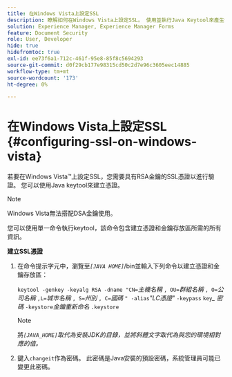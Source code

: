 ```yaml
---
title: 在Windows Vista上設定SSL
description: 瞭解如何在Windows Vista上設定SSL。 使用並執行Java Keytool來產生包含RSA金鑰的SSL憑證以進行驗證。
solution: Experience Manager, Experience Manager Forms
feature: Document Security
role: User, Developer
hide: true
hidefromtoc: true
exl-id: ee73f6a1-712c-461f-95e8-85f8c5694293
source-git-commit: d0f29cb177e98315cd50c2d7e96c3605eec14885
workflow-type: tm+mt
source-wordcount: '173'
ht-degree: 0%

---
```


# 在Windows Vista上設定SSL {#configuring-ssl-on-windows-vista}

若要在Windows Vista™上設定SSL，您需要具有RSA金鑰的SSL憑證以進行驗證。 您可以使用Java keytool來建立憑證。

>[!NOTE]
>
>Windows Vista無法搭配DSA金鑰使用。

您可以使用單一命令執行keytool，該命令包含建立憑證和金鑰存放區所需的所有資訊。

**建立SSL憑證**

1. 在命令提示字元中，瀏覽至&#x200B;*`[JAVA HOME]`*/bin並輸入下列命令以建立憑證和金鑰存放區：

   `keytool -genkey -keyalg RSA -dname "CN=`*主機名稱* `, OU=`*群組名稱* `, O=`*公司名稱* `,L=`*城市名稱* `, S=`*州別* `, C=`*國碼* `" -alias`*&quot;LC憑證&quot;* `-keypass` `key`*_* *密碼* `-keystore`*金鑰重新命名* `.keystore`

   >[!NOTE]
   >
   >將&#x200B;*`[JAVA_HOME]`取代為安裝JDK的目錄，並將斜體文字取代為與您的環境相對應的值。*

1. 鍵入`changeit`作為密碼。 此密碼是Java安裝的預設密碼，系統管理員可能已變更此密碼。
